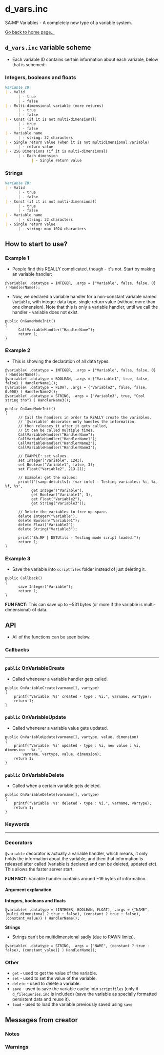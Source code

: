 # d_vars.inc
SA:MP Variables - A completely new type of a variable system.

[Go back to home page...](README.md)
## `d_vars.inc` variable scheme
- Each variable ID contains certain information about each variable, below that is schemed:
### Integers, booleans and floats
```md
Variable ID:
| - Valid
      | - true 
      | - false
| - Multi-dimensional variable (more returns)
      | - true
      | - false
| - Const (if it is not multi-dimensional)
      | - true
      | - false
| - Variable name
      | - string: 32 characters
| - Single return value (when it is not multidimensional variable)
      | - return value
| - 256 Dimensions (if it is multi-dimensional)
      | - Each dimension
            | - Single return value
```
### Strings
```md
Variable ID:
| - Valid
      | - true
      | - false
| - Const (if it is not multi-dimensional)
      | - true
      | - false
| - Variable name
      | - string: 32 characters
| - Single return value
      | - string: max 1024 characters
```
## How to start to use?
### Example 1
- People find this REALLY complicated, though - it's not. Start by making an variable handler:

```pawn
@variable( .datatype = INTEGER, .args = {"Variable", false, false, 0} ) HandlerName();
```
- Now, we declared a variable handler for a non-constant variable named `Variable`, with integer data type, single return value (without more than one dimension). Note that this is only a variable handler, until we call the handler - variable does not exist.

```pawn
public OnGameModeInit()
{
      CallVariableHandler("HandlerName");
      return 1;
}
```
### Example 2
- This is showing the declaration of all data types.

```pawn
@variable( .datatype = INTEGER, .args = {"Variable", false, false, 0} ) HandlerName();
@variable( .datatype = BOOLEAN, .args = {"Variable1", true, false, false} ) HandlerName1();
@variable( .datatype = FLOAT, .args = {"Variable2", false, false, 0.000} ) HandlerName2();
@variable( .datatype = STRING, .args = {"Variable3", true, "Cool string tho"} ) HandlerName3();

public OnGameModeInit()
{
      // Call the handlers in order to REALLY create the variables.
      // `@variable` decorator only handles the information,
      // then releases it after it gets called,
      // it can be called multiple times.
      CallVariableHandler("HandlerName");
      CallVariableHandler("HandlerName1");
      CallVariableHandler("HandlerName2");
      CallVariableHandler("HandlerName3");

      // EXAMPLE: set values.
      set Integer("Variable", 1243);
      set Boolean("Variable1", false, 3);
      set Float("Variable2", 213.21);

      // Example: get the values:
      printf("[samp-detutils]: (var info) - Testing variables: %i, %i, %f, %s",
            get Integer("Variable"),
            get Boolean("Variable1", 3),
            get Float("Variable2"),
            get String("Variable3"));

      // Delete the variables to free up space.
      delete Integer("Variable");
      delete Boolean("Variable1");
      delete Float("Variable2");
      delete String("Variable3");

      print("SA:MP | DETUtils - Testing mode script loaded.");
      return 1;
}
```
### Example 3
- Save the variable into `scriptfiles` folder instead of just deleting it.

```pawn
public Callback()
{
      save Integer("Variable");
      return 1;
}
```
**FUN FACT**: This can save up to ~531 bytes (or more if the variable is multi-dimensional) of data.
## API
- All of the functions can be seen below.
### Callbacks
------------------------------------
### `public` OnVariableCreate
- Called whenever a variable handler gets called.
```pawn
public OnVariableCreate(varname[], vartype)
{
    printf("Variable '%s' created - type : %i.", varname, vartype);
    return 1;
}
```
### `public` OnVariableUpdate
- Called whenever a variable value gets updated.
```pawn
public OnVariableUpdate(varname[], vartype, value, dimension)
{
    printf("Variable '%s' updated - type : %i, new value : %i, dimension : %i.", 
        varname, vartype, value, dimension);
    return 1;
}
```
### `public` OnVariableDelete
- Called when a certain variable gets deleted.
```pawn
public OnVariableDelete(varname[], vartype)
{
    printf("Variable '%s' deleted - type : %i.", varname, vartype);
    return 1;
}
```
### Keywords
------------------------------------

### Decorators
`@variable` decorator is actually a variable handler, which means, it only holds the information about the variable, and then that information is released after called (variable is declared and can be deleted, updated etc). This allows the faster server start.

**FUN FACT**: Variable handler contains around ~19 bytes of information.

#### Argument explanation
**Integers, booleans and floats**
```pawn
@variable( .datatype = (INTEGER, BOOLEAN, FLOAT), .args = {"NAME", (multi_dimensional ? true : false), (constant ? true : false), (constant_value)} ) HandlerName();
```
**Strings**
- Strings can't be multidimensional sadly (due to PAWN limits).
```pawn
@variable( .datatype = STRING, .args = {"NAME", (constant ? true : false), (constant_value)} ) HandlerName();
```

### Other
- `get` - used to get the value of the variable.
- `set` - used to set the value of the variable.
- `delete` - used to delete a variable.
- `save` - used to save the variable cache into `scriptfiles` (only if `d_filequeries.inc` is included) (save the variable as specially formatted persistent data and reuse it).
- `load` - used to load the variable previously saved using `save`

## Messages from creator
### Notes
### Warnings
